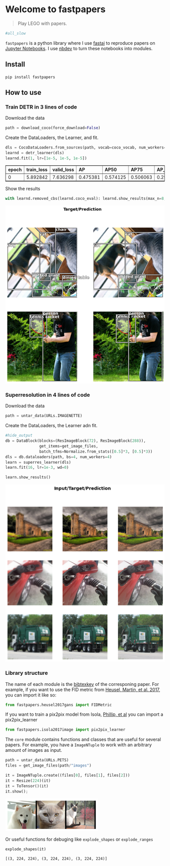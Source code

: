 # Welcome to fastpapers
> Play LEGO with papers.


```python
#all_slow
```

`fastpapers` is a python library where I use [fastai](https://docs.fast.ai/) to reproduce papers on [Jupyter Notebooks](https://jupyter.org/). I use [nbdev](https://nbdev.fast.ai/) to turn these notebooks into modules.

## Install

`pip install fastpapers`

## How to use

### Train DETR in 3 lines of code

Download the data

```python
path = download_coco(force_download=False)
```

Create the DataLoaders, the Learner, and fit.

```python
dls = CocoDataLoaders.from_sources(path, vocab=coco_vocab, num_workers=0)
learnd = detr_learner(dls)
learnd.fit(1, lr=[1e-5, 1e-5, 1e-5])
```


<table border="1" class="dataframe">
  <thead>
    <tr style="text-align: left;">
      <th>epoch</th>
      <th>train_loss</th>
      <th>valid_loss</th>
      <th>AP</th>
      <th>AP50</th>
      <th>AP75</th>
      <th>AP_small</th>
      <th>AP_medium</th>
      <th>AP_large</th>
      <th>AR1</th>
      <th>AR10</th>
      <th>AR100</th>
      <th>AR_small</th>
      <th>AR_medium</th>
      <th>AR_large</th>
      <th>time</th>
    </tr>
  </thead>
  <tbody>
    <tr>
      <td>0</td>
      <td>5.892842</td>
      <td>7.636298</td>
      <td>0.475381</td>
      <td>0.574125</td>
      <td>0.506063</td>
      <td>0.297741</td>
      <td>0.458006</td>
      <td>0.560994</td>
      <td>0.355018</td>
      <td>0.545646</td>
      <td>0.560374</td>
      <td>0.375141</td>
      <td>0.541728</td>
      <td>0.630330</td>
      <td>2:05:24</td>
    </tr>
  </tbody>
</table>


Show the results

```python
with learnd.removed_cbs(learnd.coco_eval): learnd.show_results(max_n=8, figsize=(10,10))
```






![png](docs/images/output_11_1.png)


### Superresolution in 4 lines of code

Download the data

```python
path = untar_data(URLs.IMAGENETTE)
```

Create the DataLoaders, the Learner adn fit.

```python
#hide_output
db = DataBlock(blocks=(ResImageBlock(72), ResImageBlock(288)),
               get_items=get_image_files,
               batch_tfms=Normalize.from_stats([0.5]*3, [0.5]*3))
dls = db.dataloaders(path, bs=4, num_workers=4)
learn = superres_learner(dls)
learn.fit(16, lr=1e-3, wd=0)
```

```python
learn.show_results()
```






![png](docs/images/output_17_1.png)


### Library structure

The name of each module is the [bibtexkey](https://en.wikipedia.org/wiki/BibTeX#Field_types) of the corresponing paper.
For example, if you want to use the FID metric from [Heusel, Martin, et al. 2017](http://papers.nips.cc/paper/7240-gans-trained-by-a-two-t), you can import it like so:

```python
from fastpapers.heusel2017gans import FIDMetric
```

If you want to train a pix2pix model from Isola, [Phillip, et al](https://openaccess.thecvf.com/content_cvpr_2017/papers/Isola_Image-To-Image_Translation_With_CVPR_2017_paper.pdf) you can import a pix2pix_learner

```python
from fastpapers.isola2017image import pix2pix_learner
```

The `core` module contains functions and classes that are useful for several papers.
For example, you have a `ImageNTuple` to work with an arbitrary amount of images as input.

```python
path = untar_data(URLs.PETS)
files = get_image_files(path/"images")
```

```python
it = ImageNTuple.create((files[0], files[1], files[2]))
it = Resize(224)(it)
it = ToTensor()(it)
it.show();
```


![png](docs/images/output_25_0.png)


Or useful functions for debuging like `explode_shapes` or `explode_ranges`

```python
explode_shapes(it)
```




    [(3, 224, 224), (3, 224, 224), (3, 224, 224)]


